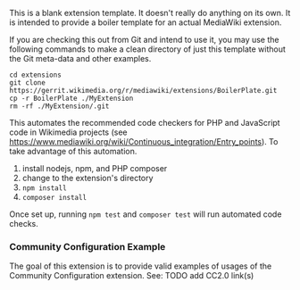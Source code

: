 This is a blank extension template. It doesn't really do anything on its own.
It is intended to provide a boiler template for an actual MediaWiki extension.

If you are checking this out from Git and intend to use it, you may use the
following commands to make a clean directory of just this template without the
Git meta-data and other examples.

	cd extensions
	git clone https://gerrit.wikimedia.org/r/mediawiki/extensions/BoilerPlate.git
	cp -r BoilerPlate ./MyExtension
	rm -rf ./MyExtension/.git

This automates the recommended code checkers for PHP and JavaScript code in Wikimedia projects
(see https://www.mediawiki.org/wiki/Continuous_integration/Entry_points).
To take advantage of this automation.

1. install nodejs, npm, and PHP composer
2. change to the extension's directory
3. `npm install`
4. `composer install`

Once set up, running `npm test` and `composer test` will run automated code checks.

### Community Configuration Example

The goal of this extension is to provide valid examples of usages of
the Community Configuration extension. See: TODO add CC2.0 link(s)


